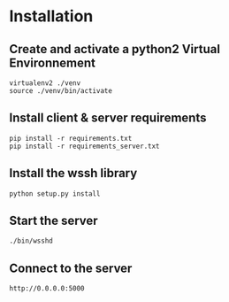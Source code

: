 # Installation

## Create and activate a python2 Virtual Environnement

	virtualenv2 ./venv
	source ./venv/bin/activate

## Install client & server requirements

	pip install -r requirements.txt
	pip install -r requirements_server.txt

## Install the wssh library

	python setup.py install

## Start the server

	./bin/wsshd

## Connect to the server

	http://0.0.0.0:5000
